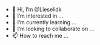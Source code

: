 - 👋 Hi, I’m @Lieselidk
- 👀 I’m interested in ...
- 🌱 I’m currently learning ...
- 💞️ I’m looking to collaborate on ...
- 📫 How to reach me ...

<!---
Lieselidk/Lieselidk is a ✨ special ✨ repository because its `README.md` (this file) appears on your GitHub profile.
You can click the Preview link to take a look at your changes.
--->
